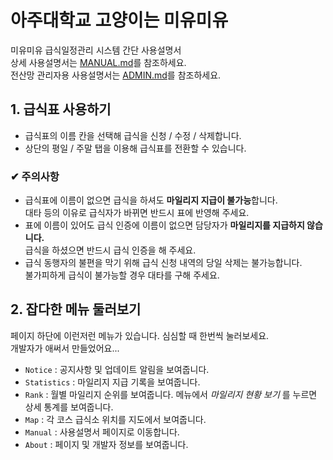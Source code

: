 아주대학교 고양이는 미유미유
=================

미유미유 급식일정관리 시스템 간단 사용설명서  
상세 사용설명서는 [MANUAL.md](https://github.com/luftaquila/ajoumeow/blob/master/Markdown/MANUAL.md)를 참조하세요.  
전산망 관리자용 사용설명서는 [ADMIN.md](https://github.com/luftaquila/ajoumeow/blob/master/Markdown/ADMIN.md)를 참조하세요.  

## 1. 급식표 사용하기
* 급식표의 이름 칸을 선택해 급식을 신청 / 수정 / 삭제합니다.
* 상단의 평일 / 주말 탭을 이용해 급식표를 전환할 수 있습니다.  

### ✔ 주의사항
* 급식표에 이름이 없으면 급식을 하셔도 **마일리지 지급이 불가능**합니다.  
대타 등의 이유로 급식자가 바뀌면 반드시 표에 반영해 주세요.
* 표에 이름이 있어도 급식 인증에 이름이 없으면 담당자가 **마일리지를 지급하지 않습니다.**  
급식을 하셨으면 반드시 급식 인증을 해 주세요.
* 급식 동행자의 불편을 막기 위해 급식 신청 내역의 당일 삭제는 불가능합니다.  
불가피하게 급식이 불가능할 경우 대타를 구해 주세요.

## 2. 잡다한 메뉴 둘러보기
페이지 하단에 이런저런 메뉴가 있습니다. 심심할 때 한번씩 눌러보세요.  
개발자가 애써서 만들었어요...
* `Notice` : 공지사항 및 업데이트 알림을 보여줍니다.
* `Statistics` : 마일리지 지급 기록을 보여줍니다.
* `Rank` : 월별 마일리지 순위를 보여줍니다.
메뉴에서 *마일리지 현황 보기* 를 누르면 상세 통계를 보여줍니다.
* `Map` : 각 코스 급식소 위치를 지도에서 보여줍니다.
* `Manual` : 사용설명서 페이지로 이동합니다.
* `About` : 페이지 및 개발자 정보를 보여줍니다.
